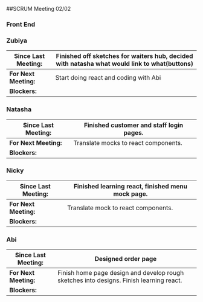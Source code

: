 ##SCRUM Meeting 02/02

### Front End
### Zubiya
| Since Last Meeting: | Finished off sketches for waiters hub, decided with natasha what would link to what(buttons) |
| --- | --- |
| **For Next Meeting:** | Start doing react and coding with Abi |
| **Blockers:** |  |

### Natasha
| Since Last Meeting: | Finished customer and staff login pages. |
| --- | --- |
| **For Next Meeting:** | Translate mocks to react components. |
| **Blockers:** |  |

### Nicky
| Since Last Meeting: | Finished learning react, finished menu mock page. |
| --- | --- |
| **For Next Meeting:** | Translate mock to react components. |
| **Blockers:** |  |

### Abi
| Since Last Meeting: | Designed order page |
| --- | --- |
| **For Next Meeting:** | Finish home page design and develop rough sketches into designs. Finish learning react. |
| **Blockers:** |  |
